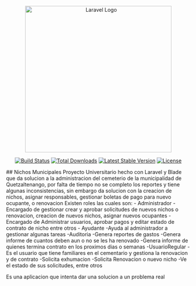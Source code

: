 <p align="center"><a href="https://laravel.com" target="_blank"><img src="https://raw.githubusercontent.com/laravel/art/master/logo-lockup/5%20SVG/2%20CMYK/1%20Full%20Color/laravel-logolockup-cmyk-red.svg" width="400" alt="Laravel Logo"></a></p>

<p align="center">
<a href="https://github.com/laravel/framework/actions"><img src="https://github.com/laravel/framework/workflows/tests/badge.svg" alt="Build Status"></a>
<a href="https://packagist.org/packages/laravel/framework"><img src="https://img.shields.io/packagist/dt/laravel/framework" alt="Total Downloads"></a>
<a href="https://packagist.org/packages/laravel/framework"><img src="https://img.shields.io/packagist/v/laravel/framework" alt="Latest Stable Version"></a>
<a href="https://packagist.org/packages/laravel/framework"><img src="https://img.shields.io/packagist/l/laravel/framework" alt="License"></a>
</p>
## Nichos Municipales
Proyecto Universitario hecho con Laravel y Blade que da solucion a la administracion del cemeterio de la municipalidad de Quetzaltenango, por falta de tiempo no se completo 
los reportes y tiene algunas inconsistencias, sin embargo da solucion con la creacion de nichos, asignar responsables, gestionar boletas de pago para nuevo ocupante, o renovacion
Existen roles las cuales son:
- Administrador
    -Encargado de gestionar crear y aprobar solicitudes de nuevos nichos o renovacion, creacion de nuevos nichos, asignar nuevos ocupantes
    -Encargado de Administrar usuarios, aprobar pagos y editar estado de contrato de nicho entre otros
- Ayudante
    -Ayuda al administrador a gestionar algunas tareas
-Auditoria
    -Genera reportes de gastos
    -Genera informe de cuantos deben aun o no se les ha renovado 
    -Genera informe de quienes termina contrato en los proximos dias o semanas
-UsuarioRegular
    -Es el usuario que tiene familiares en el cementario y gestiona la renovacion y de contrato
    -Solicita exhumacion
    -Solicita Renovacion o nuevo nicho
    -Ve el estado de sus solicitudes, entre otros

Es una aplicacion que intenta dar una solucion a un problema real
